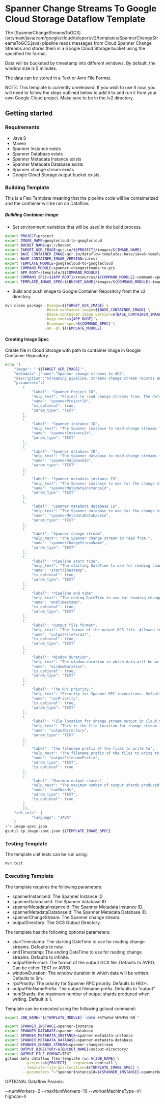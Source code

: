 # Spanner Change Streams To Google Cloud Storage Dataflow Template

The [SpannerChangeStreamsToGCS]
(src/main/java/com/google/cloud/teleport/v2/templates/SpannerChangeStreamsToGCS.java)
pipeline reads messages from Cloud Spanner Change Streams and stores them in a
Google Cloud Storage bucket using the specified file format.

Data will be bucketed by timestamp into different windows. By default, the
window size is 5 minutes.

The data can be stored in a Text or Avro File Format.

NOTE: This template is currently unreleased. If you wish to use it now, you
will need to follow the steps outlined below to add it to and run it from
your own Google Cloud project. Make sure to be in the /v2 directory.

## Getting started

### Requirements
* Java 8
* Maven
* Spanner Instance exists
* Spanner Database exists
* Spanner Metadata Instance exists
* Spanner Metadata Database exists
* Spanner change stream exists
* Google Cloud Storage output bucket exists.

### Building Template
This is a Flex Template meaning that the pipeline code will be containerized and the container will be
run on Dataflow.

##### Building Container Image

* Set environment variables that will be used in the build process.

```sh
export PROJECT=project
export IMAGE_NAME=googlecloud-to-googlecloud
export BUCKET_NAME=gs://bucket
export TARGET_GCR_IMAGE=gcr.io/${PROJECT}/images/${IMAGE_NAME}
export BASE_CONTAINER_IMAGE=gcr.io/dataflow-templates-base/java8-template-launcher-base
export BASE_CONTAINER_IMAGE_VERSION=latest
export TEMPLATE_MODULE=googlecloud-to-googlecloud
export COMMAND_MODULE=spanner-changestreams-to-gcs
export APP_ROOT=/template/${COMMAND_MODULE}
export COMMAND_SPEC=${APP_ROOT}/resources/${COMMAND_MODULE}-command-spec.json
export TEMPLATE_IMAGE_SPEC=${BUCKET_NAME}/images/${COMMAND_MODULE}-image-spec.json
```
* Build and push image to Google Container Repository from the v2 directory

```sh
mvn clean package -Dimage=${TARGET_GCR_IMAGE} \
                  -Dbase-container-image=${BASE_CONTAINER_IMAGE} \
                  -Dbase-container-image.version=${BASE_CONTAINER_IMAGE_VERSION} \
                  -Dapp-root=${APP_ROOT} \
                  -Dcommand-spec=${COMMAND_SPEC} \
                  -am -pl ${TEMPLATE_MODULE}
```

#### Creating Image Spec

Create file in Cloud Storage with path to container image in Google Container Repository.

```sh
echo '{
    "image": "'${TARGET_GCR_IMAGE}'",
    "metadata":{"name":"Spanner change streams to GCS",
    "description":"Streaming pipeline. Streams change stream records and writes them into a Google Cloud Storage bucket. Note the created pipeline will run on Dataflow Runner V2",
    "parameters":[
        {
            "label": "Spanner Project ID",
            "help_text": "Project to read change streams from. The default for this parameter is the project where the Dataflow pipeline is running.",
            "name": "spannerProjectId",
            "is_optional": true,
            "param_type": "TEXT"
        },
        {
            "label": "Spanner instance ID",
            "help_text": "The Spanner instance to read change streams from.",
            "name": "spannerInstanceId",
            "param_type": "TEXT"
        },
        {
            "label": "Spanner database ID",
            "help_text": "The Spanner database to read change streams from.",
            "name": "spannerDatabaseId",
            "param_type": "TEXT"
        },
        {
            "label": "Spanner metadata instance ID",
            "help_text": "The Spanner instance to use for the change stream metadata table.",
            "name": "spannerMetadataInstanceId",
            "param_type": "TEXT"
        },
        {
            "label": "Spanner metadata database ID",
            "help_text": "The Spanner database to use for the change stream metadata table.",
            "name": "spannerMetadataDatabaseId",
            "param_type": "TEXT"
        },
        {
            "label": "Spanner change stream",
            "help_text": "The Spanner change stream to read from.",
            "name": "spannerChangeStreamName",
            "param_type": "TEXT"
        },
        {
            "label": "Pipeline start time",
            "help_text": "The starting DateTime to use for reading change streams (https://tools.ietf.org/html/rfc3339). Defaults to now.",
            "name": "startTimestamp",
            "is_optional": true,
            "param_type": "TEXT"
        },
        {
            "label": "Pipeline end time",
            "help_text": "The ending DateTime to use for reading change streams (https://tools.ietf.org/html/rfc3339). Defaults to max, which represents an infinite time in the future.",
            "name": "endTimestamp",
            "is_optional": true,
            "param_type": "TEXT"
        },
        {
            "label": "Output file format",
            "help_text": "The format of the output GCS file. Allowed formats are TEXT, AVRO. Default is AVRO.",
            "name": "outputFileFormat",
            "is_optional": true,
            "param_type": "TEXT"
        },
        {
            "label": "Window duration",
            "help_text": "The window duration in which data will be written. Defaults to 5m. Allowed formats are: <int>s (for seconds, example: 5s), <int>m (for minutes, example: 12m), <int>h (for hours, example: 2h).",
            "name": "windowDuration",
            "is_optional": true,
            "param_type": "TEXT"
        },
        {
            "label": "The RPC priority.",
            "help_text": "Priority for Spanner RPC invocations. Defaults to HIGH. Allowed priorities are LOW, MEDIUM,HIGH. Defaults to HIGH",
            "name": "rpcPriority",
            "is_optional": true,
            "param_type": "TEXT"
        },
        {
            "label": "File location for change stream output in Cloud Storage",
            "help_text": "This is the file location for change stream  output in Cloud Storage, in the format: gs://${BUCKET}/${ROOT_PATH}/.",
            "name": "outputDirectory",
            "param_type": "TEXT"
        },
        {
            "label": "The filename prefix of the files to write to",
            "help_text": "The filename prefix of the files to write to. Default file prefix is set to \"output\"",
            "name": "outputFilenamePrefix",
            "param_type": "TEXT",
            "is_optional": true
        },
        {
            "label": "Maximum output shards",
            "help_text": "The maximum number of output shards produced when writing. Default number is runner defined",
            "name": "numShards",
            "param_type": "TEXT",
            "is_optional": true
        }
        ]},
    "sdk_info": {
            "language": "JAVA"
    }
}'> image-spec.json
gsutil cp image-spec.json ${TEMPLATE_IMAGE_SPEC}
```


### Testing Template

The template unit tests can be run using:
```sh
mvn test
```

### Executing Template

The template requires the following parameters:
* spannerInstanceId: The Spanner Instance ID
* spannerDatabaseId: The Spanner database ID
* spannerMetadataInstanceId: The Spanner Metadata Instance ID.
* spannerMetadataDatabaseId: The Spanner Metadata Database ID.
* spannerChangeStream: The Spanner change stream.
* outputDirectory: The GCS Output Directory.

The template has the following optional parameters:
* startTimestamp: The starting DateTime to use for reading change streams. Defaults to now.
* endTimestamp: The ending DateTime to use for reading change streams. Defaults to infinite.
* outputFileFormat: The format of the output GCS file. Defaults to AVRO. Can be either TEXT or AVRO.
* windowDuration: The window duration in which data will be written. Defaults to 5m.
* rpcPriority: The priority for Spanner RPC priority. Defaults to HIGH.
* outputFileNamePrefix: The output filename prefix. Defaults to "output"
* numShards: the maximum number of output shards produced when writing. Default is 1.

Template can be executed using the following gcloud command:

```sh
export JOB_NAME="${TEMPLATE_MODULE}-`date +%Y%m%d-%H%M%S-%N`"

export SPANNER_INSTANCE=spanner-instance
export SPANNER_DATABASE=spanner-database
export SPANNER_METADATA_INSTANCE=spanner-metadata-instance
export SPANNER_METADATA_DATABASE=spanner-metadata-database
export SPANNER_CHANGE_STREAM=spanner-changestream
export OUTPUT_DIRECTORY=${BUCKET_NAME}/output-directory/
export OUTPUT_FILE_FORMAT=TEXT
gcloud beta dataflow flex-template run ${JOB_NAME} \
        --project=${PROJECT} --region=us-central1 \
        --template-file-gcs-location=${TEMPLATE_IMAGE_SPEC} \
        --parameters ^~^spannerInstanceId=${SPANNER_INSTANCE}~spannerDatabaseId=${SPANNER_DATABASE}~spannerMetadataInstanceId=${SPANNER_METADATA_INSTANCE}~spannerMetadataDatabaseId=${SPANNER_METADATA_DATABASE}~spannerChangeStreamName=${SPANNER_CHANGE_STREAM}~outputDirectory=${OUTPUT_DIRECTORY}~outputFileFormat=${OUTPUT_FILE_FORMAT}

```

OPTIONAL Dataflow Params:

--numWorkers=2
--maxNumWorkers=10
--workerMachineType=n1-highcpu-4
